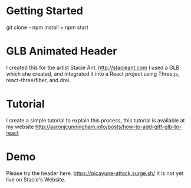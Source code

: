 # Getting Started

git clone - npm install = npm start

# GLB Animated Header

I created this for the artist Stacie Ant. http://stacieant.com I used a GLB which she created, and integrated it into a React project using Three.js, react-three/fiber, and drei.

# Tutorial

I create a simple tutorial to explain this process, this tutorial is available at my website http://aaronjcunningham.info/posts/how-to-add-gltf-glb-to-react

# Demo

Please try the header here. https://picayune-attack.surge.sh/ It is not yet live on Stacie's Website.
